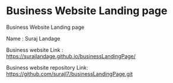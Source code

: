 # Business Website Landing page
Business Website Landing page



Name : Suraj Landage

Business website Link : https://surajlandage.github.io/businessLandingPage/

Business website repository Link: https://github.com/surajl7/businessLandingPage.git



